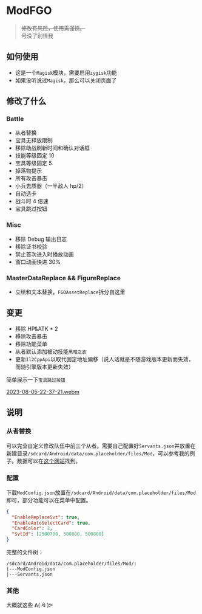 # ModFGO

> ~~修改有风险，使用需谨慎。~~  
> 号没了别怪我

## 如何使用

- 这是一个`Magisk`模块，需要启用`zygisk`功能
- 如果没听说过`Magisk`，那么可以关闭页面了

## 修改了什么

### Battle

- 从者替换
- 宝具无释放限制
- 移除助战刷新时间和确认对话框
- 技能等级固定 10
- 宝具等级固定 5
- 掉落物提示
- 所有攻击暴击
- 小兵去质器（一半敌人 hp/2）
- 自动选卡
- 战斗时 4 倍速
- 宝具跳过按钮

### Misc

- 移除 Debug 输出日志
- 移除证书校验
- 禁止首次进入时播放动画
- 窗口动画快进 30%

### MasterDataReplace && FigureReplace

- 立绘和文本替换，`FGOAssetReplace`拆分自这里

## 变更

- 移除 HP&ATK \* 2
- 移除攻击暴击
- 移除功能菜单
- 从者默认添加被动技能`黑暗之衣`
- 更新`Il2CppApi`以取代固定地址偏移（说人话就是不随游戏版本更新而失效，而随引擎版本更新失效）

简单展示一下`宝具跳过按钮`

[2023-08-05-22-37-21.webm](https://github.com/hexstr/ModFGO/assets/28940831/ecd3dda0-a146-4cd9-a431-53e9ee72358b)


## 说明

### 从者替换

可以完全自定义修改队伍中前三个从者。需要自己配置好`Servants.json`并放置在新建目录`/sdcard/Android/data/com.placeholder/files/Mod`，可以参考我的例子。数据可以在[这个网站](https://apps.atlasacademy.io/db/CN/servants)找到。

### 配置

下载`ModConfig.json`放置在`/sdcard/Android/data/com.placeholder/files/Mod`即可，部分功能可以在菜单中配置。

```json
{
  "EnableReplaceSvt": true,
  "EnableAutoSelectCard": true,
  "CardColor": 2,
  "SvtId": [2500700, 500800, 500800]
}
```

完整的文件树：

```
/sdcard/Android/data/com.placeholder/files/Mod/:
|---ModConfig.json
|---Servants.json
```

### 其他

大概就这些 ᕕ( ᐛ )ᕗ
